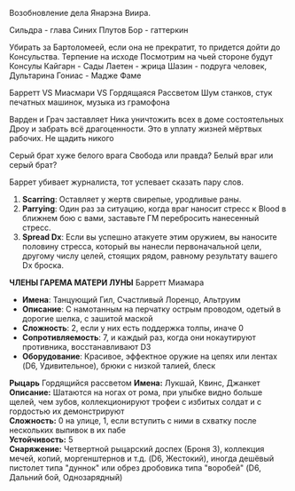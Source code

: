 Возобновление дела Янарэна Виира. 

Сильдра - глава Синих Плутов
Бор - гаттеркин

Убирать за Бартоломеей, если она не прекратит, то придется дойти до Консульства. Терпение на исходе
Посмотрим на чьей стороне будут Консулы
Кайгарн - Сады
Лаетен - жрица
Шазин - подруга человек, Дультарина 
Гониас - Мадже Фаме

Барретт VS Миасмари VS Гордящаяся Рассветом
Шум станков, стук печатных машинок, музыка из грамофона

Варден и Грач  заставляет Ника уничтожить всех в доме состоятельных Дроу и забрать всё драгоценности. Это в уплату жизней мёртвых рабочих. Не щадить никого 

Серый брат хуже белого врага
Свобода или правда? Белый враг или серый брат?

Баррет убивает журналиста, тот успевает сказать пару слов.

1. **Scarring**: Оставляет у жертв свирепые, уродливые раны.
2. **Parrying**: Один раз за ситуацию, когда враг наносит стресс к Blood в ближнем бою с вами, заставьте ГМ перебросить нанесенный стресс.
3. **Spread Dx**: Если вы успешно атакуете этим оружием, вы наносите половину стресса, который вы нанесли первоначальной цели, другому числу целей, стоящих рядом, равному результату вашего Dx броска.


**ЧЛЕНЫ ГАРЕМА МАТЕРИ ЛУНЫ**
Барретт Миамара
- **Имена**: Танцующий Гил, Счастливый Лоренцо, Альтруим
- **Описание**: С намотанным на перчатку острым проводом, одетый в дорогие шелка, с зашитой маской
- **Сложность**: 2, если у них есть поддержка толпы, иначе 0
- **Сопротивляемость**: 7, и каждый раз, когда они нокаутируют противника, восстанавливают D3
- **Оборудование**: Красивое, эффектное оружие на цепях или лентах (D6, Удивительное), брюки с низкой талией, блеск


**Рыцарь**
Гордящийся рассветом
**Имена:** Лукшай, Квинс, Джанкет  
**Описание:** Шатаются на ногах от рома, при улыбке видно больше щелей, чем зубов, коллекционируют трофеи с избитых солдат и с гордостью их демонстрируют  
**Сложность:** 0 на улице, 1, если вступить с ними в схватку после нескольких выпивок в их пабе  
**Устойчивость:** 5  
**Снаряжение:** Четвертной рыцарский доспех (Броня 3), коллекция мечей, копий, моргенштернов и т.д. (D6, Жестокий), иногда дешёвый пистолет типа "дуннок" или обрез дробовика типа "воробей" (D6, Дальний бой, Однозарядный)